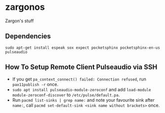 # zargonos
Zargon's stuff

## Dependencies

`sudo apt-get install espeak sox expect pocketsphinx pocketsphinx-en-us pulseaudio`

## How To Setup Remote Client Pulseaudio via SSH

* If you get `pa_context_connect() failed: Connection refused`, run `pax11publish -r` once.
* `sudo apt install pulseaudio-module-zeroconf` and add `load-module module-zeroconf-discover`
  to `/etc/pulse/default.pa`.
* Run `pacmd list-sinks | grep name:` and note your favourite sink after `name:`, call
  `pacmd set-default-sink <sink name without brackets>` once.

